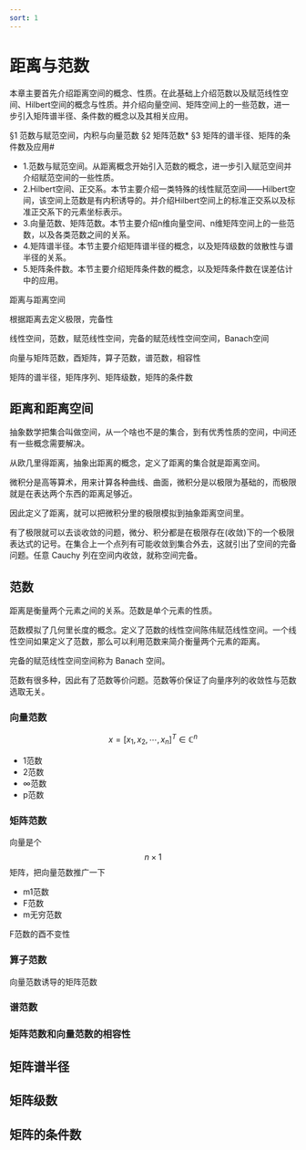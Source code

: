 ```yaml
---
sort: 1
---
```

# 距离与范数

本章主要首先介绍距离空间的概念、性质。在此基础上介绍范数以及赋范线性空间、Hilbert空间的概念与性质。并介绍向量空间、矩阵空间上的一些范数，进一步引入矩阵谱半径、条件数的概念以及其相关应用。

§1 范数与赋范空间，内积与向量范数
§2 矩阵范数*
§3 矩阵的谱半径、矩阵的条件数及应用#

- 1.范数与赋范空间。从距离概念开始引入范数的概念，进一步引入赋范空间并介绍赋范空间的一些性质。
- 2.Hilbert空间、正交系。本节主要介绍一类特殊的线性赋范空间——Hilbert空间，该空间上范数是有内积诱导的。并介绍Hilbert空间上的标准正交系以及标准正交系下的元素坐标表示。
- 3.向量范数、矩阵范数。本节主要介绍n维向量空间、n维矩阵空间上的一些范数，以及各类范数之间的关系。
- 4.矩阵谱半径。本节主要介绍矩阵谱半径的概念，以及矩阵级数的敛散性与谱半径的关系。
- 5.矩阵条件数。本节主要介绍矩阵条件数的概念，以及矩阵条件数在误差估计中的应用。

距离与距离空间

根据距离去定义极限，完备性

线性空间，范数，赋范线性空间，完备的赋范线性空间空间，Banach空间

向量与矩阵范数，酉矩阵，算子范数，谱范数，相容性

矩阵的谱半径，矩阵序列、矩阵级数，矩阵的条件数

## 距离和距离空间

抽象数学把集合叫做空间，从一个啥也不是的集合，到有优秀性质的空间，中间还有一些概念需要解决。

从欧几里得距离，抽象出距离的概念，定义了距离的集合就是距离空间。

微积分是高等算术，用来计算各种曲线、曲面，微积分是以极限为基础的，而极限就是在表达两个东西的距离足够近。

因此定义了距离，就可以把微积分里的极限模拟到抽象距离空间里。

有了极限就可以去谈收敛的问题，微分、积分都是在极限存在(收敛)下的一个极限表达式的记号。在集合上一个点列有可能收敛到集合外去，这就引出了空间的完备问题。任意 Cauchy 列在空间内收敛，就称空间完备。

## 范数

距离是衡量两个元素之间的关系。范数是单个元素的性质。

范数模拟了几何里长度的概念。定义了范数的线性空间陈伟赋范线性空间。一个线性空间如果定义了范数，那么可以利用范数来简介衡量两个元素的距离。

完备的赋范线性空间空间称为 Banach 空间。

范数有很多种，因此有了范数等价问题。范数等价保证了向量序列的收敛性与范数选取无关。

### 向量范数

$$ x = [ x_1, x_2, \cdots , x_n  ]^T \in \mathbb{C}^n $$

- 1范数
- 2范数
- ∞范数
- p范数

### 矩阵范数

向量是个 $$ n \times 1 $$ 矩阵，把向量范数推广一下

- m1范数
- F范数
- m无穷范数

F范数的酉不变性

### 算子范数

向量范数诱导的矩阵范数

### 谱范数

### 矩阵范数和向量范数的相容性

## 矩阵谱半径

## 矩阵级数

## 矩阵的条件数

